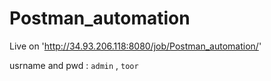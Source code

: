 # Postman_automation

Live on 'http://34.93.206.118:8080/job/Postman_automation/'

usrname and pwd : `admin` , `toor`
